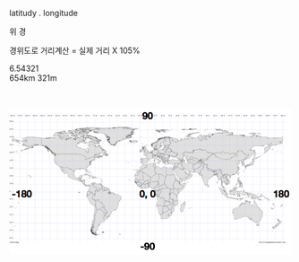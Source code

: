 latitudy .  longitude  

위             경   



경위도로 거리계산 = 실제 거리 X 105%   


6.54321  
654km 321m  

<br/>

![latlon](https://github.com/mothcar/common/blob/master/images/worldMap.png)  




